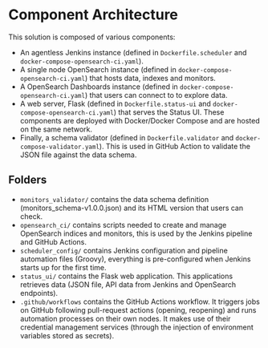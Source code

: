 # Component Architecture
This solution is composed of various components:
- An agentless Jenkins instance (defined in `Dockerfile.scheduler` and `docker-compose-opensearch-ci.yaml`).
- A single node OpenSearch instance (defined in `docker-compose-opensearch-ci.yaml`) that hosts data, indexes and monitors.
- A OpenSearch Dashboards instance (defined in `docker-compose-opensearch-ci.yaml`) that users can connect to to explore data.
- A web server, Flask (defined in `Dockerfile.status-ui` and `docker-compose-opensearch-ci.yaml`) that serves the Status UI.
These components are deployed with Docker/Docker Compose and are hosted on the same network.
- Finally, a schema validator (defined in `Dockerfile.validator` and `docker-compose-validator.yaml`). This is used in GitHub Action to validate the JSON file against the data schema.

## Folders
- `monitors_validator/` contains the data schema definition (monitors_schema-v1.0.0.json) and its HTML version that users can check.
- `opensearch_ci/` contains scripts needed to create and manage OpenSearch indices and monitors, this is used by the Jenkins pipeline and GitHub Actions.
- `scheduler_config/` contains Jenkins configuration and pipeline automation files (Groovy), everything is pre-configured when Jenkins starts up for the first time.
- `status_ui/` contains the Flask web application. This applications retrieves data (JSON file, API data from Jenkins and OpenSearch endpoints).
- `.github/workflows` contains the GitHub Actions workflow. It triggers jobs on GitHub following pull-request actions (opening, reopening) and runs automation processes on their own nodes. It makes use of their credential management services (through the injection of environment variables stored as secrets).